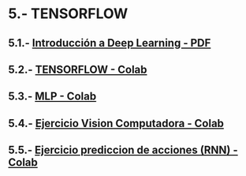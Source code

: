 # 5.- TENSORFLOW

## 5.1.- [Introducción a Deep Learning - PDF](https://drive.google.com/file/d/1l9nmpYT6CwiW-LsS1FcBGfLNZAMOm8_y/view?usp=sharing)

## 5.2.- [TENSORFLOW - Colab](https://colab.research.google.com/drive/16DlQQGE0Mcw3U9wSnn4Ung3XnnzEl5XB)

## 5.3.- [MLP - Colab](https://colab.research.google.com/drive/10CRbmac70omN-wA2Zmew-ZUPQ0ABEpS6)

## 5.4.- [Ejercicio Vision Computadora - Colab](https://colab.research.google.com/drive/10U2wvJ8FLNGoumrsO4vRyRnuITkw04ne)

## 5.5.- [Ejercicio prediccion de acciones (RNN) - Colab](https://colab.research.google.com/drive/1Qffkem93Clxr-SlNNlbioRZXOsHgZHtq)
